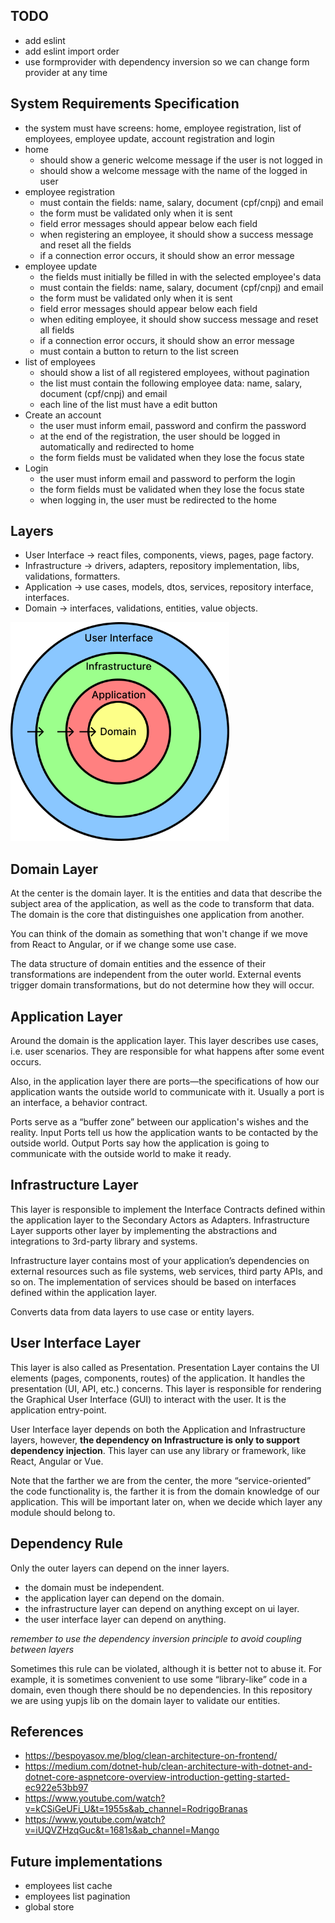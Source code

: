 ## TODO

- add eslint
- add eslint import order
- use formprovider with dependency inversion so we can change form provider at
  any time

## System Requirements Specification

- the system must have screens: home, employee registration, list of employees,
  employee update, account registration and login
- home
  - should show a generic welcome message if the user is not logged in
  - should show a welcome message with the name of the logged in user
- employee registration
  - must contain the fields: name, salary, document (cpf/cnpj) and email
  - the form must be validated only when it is sent
  - field error messages should appear below each field
  - when registering an employee, it should show a success message and reset all
    the fields
  - if a connection error occurs, it should show an error message
- employee update
  - the fields must initially be filled in with the selected employee's data
  - must contain the fields: name, salary, document (cpf/cnpj) and email
  - the form must be validated only when it is sent
  - field error messages should appear below each field
  - when editing employee, it should show success message and reset all fields
  - if a connection error occurs, it should show an error message
  - must contain a button to return to the list screen
- list of employees
  - should show a list of all registered employees, without pagination
  - the list must contain the following employee data: name, salary, document
    (cpf/cnpj) and email
  - each line of the list must have a edit button
- Create an account
  - the user must inform email, password and confirm the password
  - at the end of the registration, the user should be logged in automatically
    and redirected to home
  - the form fields must be validated when they lose the focus state
- Login
  - the user must inform email and password to perform the login
  - the form fields must be validated when they lose the focus state
  - when logging in, the user must be redirected to the home

## Layers

- User Interface -> react files, components, views, pages, page factory.
- Infrastructure -> drivers, adapters, repository implementation, libs,
  validations, formatters.
- Application -> use cases, models, dtos, services, repository interface,
  interfaces.
- Domain -> interfaces, validations, entities, value objects.

<img src='./resources/ca-diagram.png' width="350" />

## Domain Layer

At the center is the domain layer. It is the entities and data that describe the
subject area of the application, as well as the code to transform that data. The
domain is the core that distinguishes one application from another.

You can think of the domain as something that won't change if we move from React
to Angular, or if we change some use case.

The data structure of domain entities and the essence of their transformations
are independent from the outer world. External events trigger domain
transformations, but do not determine how they will occur.

## Application Layer

Around the domain is the application layer. This layer describes use cases, i.e.
user scenarios. They are responsible for what happens after some event occurs.

Also, in the application layer there are ports—the specifications of how our
application wants the outside world to communicate with it. Usually a port is an
interface, a behavior contract.

Ports serve as a “buffer zone” between our application's wishes and the reality.
Input Ports tell us how the application wants to be contacted by the outside
world. Output Ports say how the application is going to communicate with the
outside world to make it ready.

## Infrastructure Layer

This layer is responsible to implement the Interface Contracts defined within
the application layer to the Secondary Actors as Adapters. Infrastructure Layer
supports other layer by implementing the abstractions and integrations to
3rd-party library and systems.

Infrastructure layer contains most of your application’s dependencies on
external resources such as file systems, web services, third party APIs, and so
on. The implementation of services should be based on interfaces defined within
the application layer.

Converts data from data layers to use case or entity layers.

## User Interface Layer

This layer is also called as Presentation. Presentation Layer contains the UI
elements (pages, components, routes) of the application. It handles the
presentation (UI, API, etc.) concerns. This layer is responsible for rendering
the Graphical User Interface (GUI) to interact with the user. It is the
application entry-point.

User Interface layer depends on both the Application and Infrastructure layers,
however, **the dependency on Infrastructure is only to support dependency
injection**. This layer can use any library or framework, like React, Angular or
Vue.

Note that the farther we are from the center, the more “service-oriented” the
code functionality is, the farther it is from the domain knowledge of our
application. This will be important later on, when we decide which layer any
module should belong to.

## Dependency Rule

Only the outer layers can depend on the inner layers.

- the domain must be independent.
- the application layer can depend on the domain.
- the infrastructure layer can depend on anything except on ui layer.
- the user interface layer can depend on anything.

<i>remember to use the dependency inversion principle to avoid coupling between
layers</i>

Sometimes this rule can be violated, although it is better not to abuse it. For
example, it is sometimes convenient to use some “library-like” code in a domain,
even though there should be no dependencies. In this repository we are using
yupjs lib on the domain layer to validate our entities.

## References

- https://bespoyasov.me/blog/clean-architecture-on-frontend/
- https://medium.com/dotnet-hub/clean-architecture-with-dotnet-and-dotnet-core-aspnetcore-overview-introduction-getting-started-ec922e53bb97
- https://www.youtube.com/watch?v=kCSiGeUFi_U&t=1955s&ab_channel=RodrigoBranas
- https://www.youtube.com/watch?v=iUQVZHzqGuc&t=1681s&ab_channel=Mango

## Future implementations

- employees list cache
- employees list pagination
- global store
